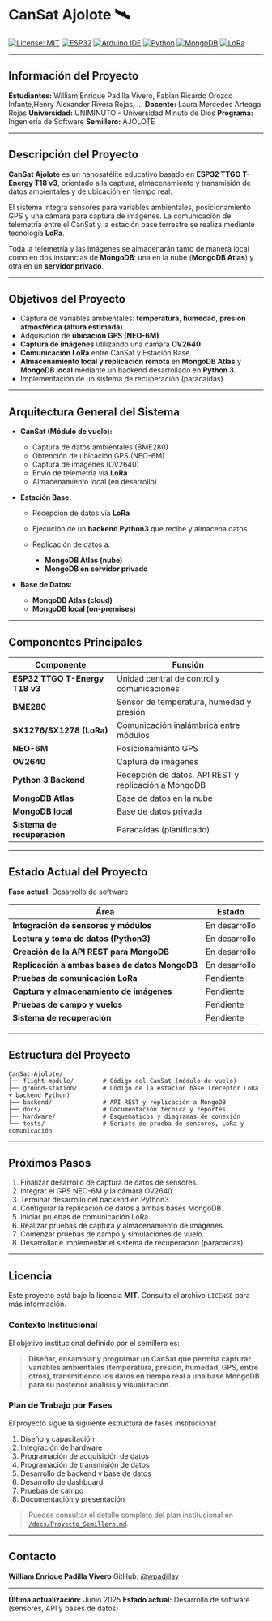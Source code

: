 # CanSat Ajolote 🛰️

[![License: MIT](https://img.shields.io/badge/License-MIT-yellow.svg)](https://opensource.org/licenses/MIT)
[![ESP32](https://img.shields.io/badge/ESP32-TTGO_T18_v3-green.svg)](https://espressif.com)
[![Arduino IDE](https://img.shields.io/badge/Arduino-IDE-blue.svg)](https://arduino.cc)
[![Python](https://img.shields.io/badge/Backend-Python3-blue.svg)](https://www.python.org/)
[![MongoDB](https://img.shields.io/badge/Database-MongoDB-brightgreen.svg)](https://www.mongodb.com)
[![LoRa](https://img.shields.io/badge/Radio-LoRa-orange.svg)](https://lora-alliance.org)

---

## Información del Proyecto

**Estudiantes:** William Enrique Padilla Vivero, Fabian Ricardo Orozco Infante,Henry Alexander Rivera Rojas, ...
**Docente:** Laura Mercedes Arteaga Rojas
**Universidad:** UNIMINUTO - Universidad Minuto de Dios
**Programa:** Ingeniería de Software
**Semillero:** AJOLOTE

---

## Descripción del Proyecto

**CanSat Ajolote** es un nanosatélite educativo basado en **ESP32 TTGO T-Energy T18 v3**, orientado a la captura, almacenamiento y transmisión de datos ambientales y de ubicación en tiempo real.

El sistema integra sensores para variables ambientales, posicionamiento GPS y una cámara para captura de imágenes. La comunicación de telemetría entre el CanSat y la estación base terrestre se realiza mediante tecnología **LoRa**.

Toda la telemetría y las imágenes se almacenarán tanto de manera local como en dos instancias de **MongoDB**: una en la nube (**MongoDB Atlas**) y otra en un **servidor privado**.

---

## Objetivos del Proyecto

* Captura de variables ambientales: **temperatura**, **humedad**, **presión atmosférica (altura estimada)**.
* Adquisición de **ubicación GPS (NEO-6M)**.
* **Captura de imágenes** utilizando una cámara **OV2640**.
* **Comunicación LoRa** entre CanSat y Estación Base.
* **Almacenamiento local y replicación remota** en **MongoDB Atlas** y **MongoDB local** mediante un backend desarrollado en **Python 3**.
* Implementación de un sistema de recuperación (paracaídas).

---

## Arquitectura General del Sistema

* **CanSat (Módulo de vuelo):**

  * Captura de datos ambientales (BME280)
  * Obtención de ubicación GPS (NEO-6M)
  * Captura de imágenes (OV2640)
  * Envío de telemetría vía **LoRa**
  * Almacenamiento local (en desarrollo)

* **Estación Base:**

  * Recepción de datos vía **LoRa**
  * Ejecución de un **backend Python3** que recibe y almacena datos
  * Replicación de datos a:

    * **MongoDB Atlas (nube)**
    * **MongoDB en servidor privado**

* **Base de Datos:**

  * **MongoDB Atlas (cloud)**
  * **MongoDB local (on-premises)**

---

## Componentes Principales

| Componente                     | Función                                              |
| ------------------------------ | ---------------------------------------------------- |
| **ESP32 TTGO T-Energy T18 v3** | Unidad central de control y comunicaciones           |
| **BME280**                     | Sensor de temperatura, humedad y presión             |
| **SX1276/SX1278 (LoRa)**       | Comunicación inalámbrica entre módulos               |
| **NEO-6M**                     | Posicionamiento GPS                                  |
| **OV2640**                     | Captura de imágenes                                  |
| **Python 3 Backend**           | Recepción de datos, API REST y replicación a MongoDB |
| **MongoDB Atlas**              | Base de datos en la nube                             |
| **MongoDB local**              | Base de datos privada                                |
| **Sistema de recuperación**    | Paracaídas (planificado)                             |

---

## Estado Actual del Proyecto

**Fase actual:** Desarrollo de software

| Área                                           | Estado        |
| ---------------------------------------------- | ------------- |
| **Integración de sensores y módulos**          | En desarrollo |
| **Lectura y toma de datos (Python3)**          | En desarrollo |
| **Creación de la API REST para MongoDB**       | En desarrollo |
| **Replicación a ambas bases de datos MongoDB** | En desarrollo |
| **Pruebas de comunicación LoRa**               | Pendiente     |
| **Captura y almacenamiento de imágenes**       | Pendiente     |
| **Pruebas de campo y vuelos**                  | Pendiente     |
| **Sistema de recuperación**                    | Pendiente     |

---

## Estructura del Proyecto

```
CanSat-Ajolote/
├── flight-module/        # Código del CanSat (módulo de vuelo)
├── ground-station/       # Código de la estación base (receptor LoRa + backend Python)
├── backend/              # API REST y replicación a MongoDB
├── docs/                 # Documentación técnica y reportes
├── hardware/             # Esquemáticos y diagramas de conexión
└── tests/                # Scripts de prueba de sensores, LoRa y comunicación
```

---

## Próximos Pasos

1. Finalizar desarrollo de captura de datos de sensores.
2. Integrar el GPS NEO-6M y la cámara OV2640.
3. Terminar desarrollo del backend en Python3.
4. Configurar la replicación de datos a ambas bases MongoDB.
5. Iniciar pruebas de comunicación LoRa.
6. Realizar pruebas de captura y almacenamiento de imágenes.
7. Comenzar pruebas de campo y simulaciones de vuelo.
8. Desarrollar e implementar el sistema de recuperación (paracaídas).

---

## Licencia

Este proyecto está bajo la licencia **MIT**.
Consulta el archivo `LICENSE` para más información.

### Contexto Institucional

El objetivo institucional definido por el semillero es:

> **Diseñar, ensamblar y programar un CanSat que permita capturar variables ambientales (temperatura, presión, humedad, GPS, entre otros), transmitiendo los datos en tiempo real a una base MongoDB para su posterior análisis y visualización.**

### Plan de Trabajo por Fases

El proyecto sigue la siguiente estructura de fases institucional:

1. Diseño y capacitación
2. Integración de hardware
3. Programación de adquisición de datos
4. Programación de transmisión de datos
5. Desarrollo de backend y base de datos
6. Desarrollo de dashboard
7. Pruebas de campo
8. Documentación y presentación

> Puedes consultar el detalle completo del plan institucional en [`/docs/Proyecto_Semillero.md`](docs/Proyecto_Semillero.md).

---

## Contacto

**William Enrique Padilla Vivero**
GitHub: [@wpadillav](https://github.com/wpadillav)

---

**Última actualización:** Junio 2025
**Estado actual:** Desarrollo de software (sensores, API y bases de datos)